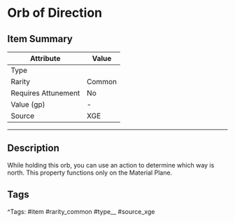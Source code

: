# Orb of Direction

## Item Summary

| Attribute            | Value                        |
|----------------------|------------------------------|
| Type                 |   |
| Rarity               | Common             |
| Requires Attunement  | No                |
| Value (gp)           | -    |
| Source               | XGE |

---

## Description

While holding this orb, you can use an action to determine which way is north. This property functions only on the Material Plane.

## Tags

^Tags: #item #rarity_common #type__ #source_xge